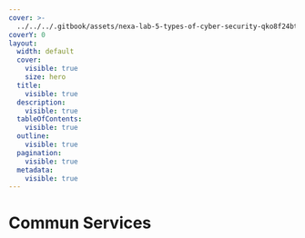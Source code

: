 ```yaml
---
cover: >-
  ../../../.gitbook/assets/nexa-lab-5-types-of-cyber-security-qko8f24btjlcu0g9ramr67yv8yftzoctcrask6a1l4.png
coverY: 0
layout:
  width: default
  cover:
    visible: true
    size: hero
  title:
    visible: true
  description:
    visible: true
  tableOfContents:
    visible: true
  outline:
    visible: true
  pagination:
    visible: true
  metadata:
    visible: true
---
```


# Commun Services

